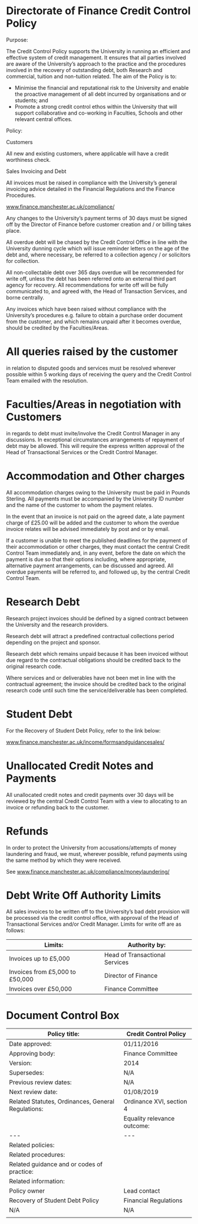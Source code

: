 # Directorate of Finance Credit Control Policy

Purpose:

The Credit Control Policy supports the University in running an efficient and effective system of credit management. It ensures that all parties involved are aware of the University’s approach to the practice and the procedures involved in the recovery of outstanding debt, both Research and commercial, tuition and non-tuition related. The aim of the Policy is to:

- Minimise the financial and reputational risk to the University and enable the proactive management of all debt incurred by organisations and or students; and
- Promote a strong credit control ethos within the University that will support collaborative and co-working in Faculties, Schools and other relevant central offices.

Policy:

Customers

All new and existing customers, where applicable will have a credit worthiness check.

Sales Invoicing and Debt

All invoices must be raised in compliance with the University’s general invoicing advice detailed in the Financial Regulations and the Finance Procedures.

www.finance.manchester.ac.uk/compliance/

Any changes to the University’s payment terms of 30 days must be signed off by the Director of Finance before customer creation and / or billing takes place.

All overdue debt will be chased by the Credit Control Office in line with the University dunning cycle which will issue reminder letters on the age of the debt and, where necessary, be referred to a collection agency / or solicitors for collection.

All non-collectable debt over 365 days overdue will be recommended for write off, unless the debt has been referred onto an external third part agency for recovery. All recommendations for write off will be fully communicated to, and agreed with, the Head of Transaction Services, and borne centrally.

Any invoices which have been raised without compliance with the University’s procedures e.g. failure to obtain a purchase order document from the customer, and which remains unpaid after it becomes overdue, should be credited by the Faculties/Areas.
# All queries raised by the customer

in relation to disputed goods and services must be resolved wherever possible within 5 working days of receiving the query and the Credit Control Team emailed with the resolution.

# Faculties/Areas in negotiation with Customers

in regards to debt must invite/involve the Credit Control Manager in any discussions. In exceptional circumstances arrangements of repayment of debt may be allowed. This will require the express written approval of the Head of Transactional Services or the Credit Control Manager.

# Accommodation and Other charges

All accommodation charges owing to the University must be paid in Pounds Sterling. All payments must be accompanied by the University ID number and the name of the customer to whom the payment relates.

In the event that an invoice is not paid on the agreed date, a late payment charge of £25.00 will be added and the customer to whom the overdue invoice relates will be advised immediately by post and or by email.

If a customer is unable to meet the published deadlines for the payment of their accommodation or other charges, they must contact the central Credit Control Team immediately and, in any event, before the date on which the payment is due so that their options including, where appropriate, alternative payment arrangements, can be discussed and agreed. All overdue payments will be referred to, and followed up, by the central Credit Control Team.

# Research Debt

Research project invoices should be defined by a signed contract between the University and the research providers.

Research debt will attract a predefined contractual collections period depending on the project and sponsor.

Research debt which remains unpaid because it has been invoiced without due regard to the contractual obligations should be credited back to the original research code.

Where services and or deliverables have not been met in line with the contractual agreement; the invoice should be credited back to the original research code until such time the service/deliverable has been completed.
# Student Debt

For the Recovery of Student Debt Policy, refer to the link below:

www.finance.manchester.ac.uk/income/formsandguidancesales/

# Unallocated Credit Notes and Payments

All unallocated credit notes and credit payments over 30 days will be reviewed by the central Credit Control Team with a view to allocating to an invoice or refunding back to the customer.

# Refunds

In order to protect the University from accusations/attempts of money laundering and fraud, we must, wherever possible, refund payments using the same method by which they were received.

See www.finance.manchester.ac.uk/compliance/moneylaundering/

# Debt Write Off Authority Limits

All sales invoices to be written off to the University’s bad debt provision will be processed via the credit control office, with approval of the Head of Transactional Services and/or Credit Manager. Limits for write off are as follows:

|Limits:|Authority by:|
|---|---|
|Invoices up to £5,000|Head of Transactional Services|
|Invoices from £5,000 to £50,000|Director of Finance|
|Invoices over £50,000|Finance Committee|

# Document Control Box

|Policy title:|Credit Control Policy|
|---|---|
|Date approved:|01/11/2016|
|Approving body:|Finance Committee|
|Version:|2014|
|Supersedes:|N/A|
|Previous review dates:|N/A|
|Next review date:|01/08/2019|
|Related Statutes, Ordinances, General Regulations:|Ordinance XVI, section 4|
| |Equality relevance outcome:| |
|---|---|---|
|Related policies:| | |
|Related procedures:| | |
|Related guidance and or codes of practice:| | |
|Related information:| | |
|Policy owner|Lead contact|Medium|
|Recovery of Student Debt Policy|Financial Regulations|Financial Procedures|
|N/A|N/A|Director of Finance (Stephen Dauncey)|
| | |Head of Transactional Services (Michelle Bailey)|